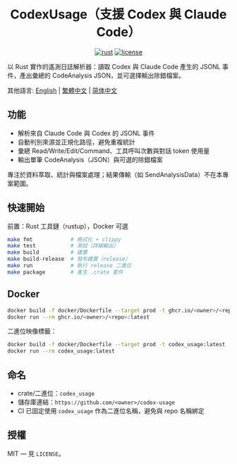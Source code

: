<center>

# CodexUsage（支援 Codex 與 Claude Code）

[![rust](https://img.shields.io/badge/Rust-stable-orange?logo=rust&logoColor=white)](https://www.rust-lang.org/)
[![license](https://img.shields.io/badge/License-MIT-green.svg?labelColor=gray)](LICENSE)

</center>

以 Rust 實作的遙測日誌解析器：讀取 Codex 與 Claude Code 產生的 JSONL 事件，產出彙總的 CodeAnalysis JSON，並可選擇輸出除錯檔案。

其他語言: [English](README.md) | [繁體中文](README.zh-TW.md) | [简体中文](README.zh-CN.md)

## 功能

- 解析來自 Claude Code 與 Codex 的 JSONL 事件
- 自動判別來源並正規化路徑，避免重複統計
- 彙總 Read/Write/Edit/Command、工具呼叫次數與對話 token 使用量
- 輸出單筆 CodeAnalysis（JSON）與可選的除錯檔案

專注於資料萃取、統計與檔案處理；結果傳輸（如 SendAnalysisData）不在本專案範圍。

## 快速開始

前置：Rust 工具鏈（rustup），Docker 可選

```bash
make fmt            # 格式化 + clippy
make test           # 測試（詳細輸出）
make build          # 建置
make build-release  # 發布建置（release）
make run            # 執行 release 二進位
make package        # 產生 .crate 套件
```

## Docker

```bash
docker build -f docker/Dockerfile --target prod -t ghcr.io/<owner>/<repo>:latest .
docker run --rm ghcr.io/<owner>/<repo>:latest
```

二進位映像標籤：
```bash
docker build -f docker/Dockerfile --target prod -t codex_usage:latest .
docker run --rm codex_usage:latest
```

## 命名

- crate/二進位：`codex_usage`
- 儲存庫連結：`https://github.com/<owner>/codex-usage`
- CI 已固定使用 `codex_usage` 作為二進位名稱，避免與 repo 名稱綁定

## 授權

MIT — 見 `LICENSE`。
